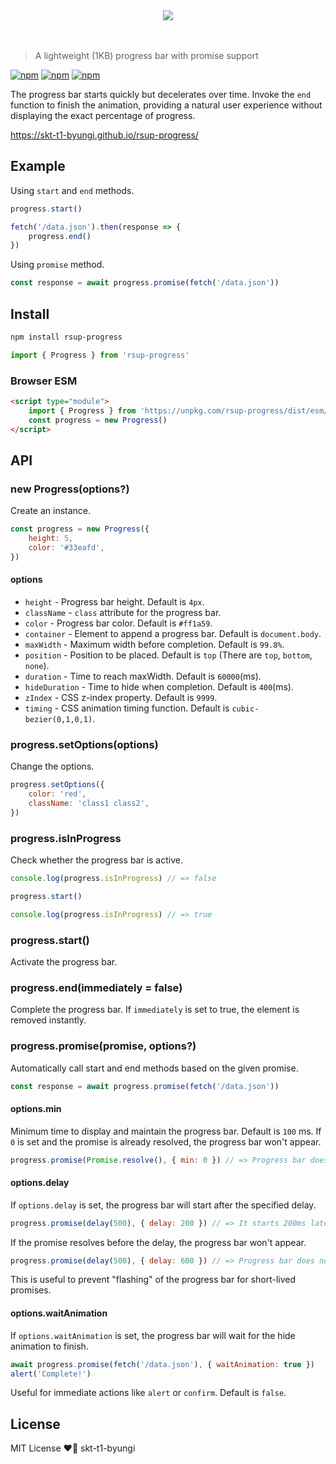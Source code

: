 <div align="center">
    <img src="./logo.png">
</div>
<br><br>

> A lightweight (1KB) progress bar with promise support

[![npm](https://flat.badgen.net/npm/v/rsup-progress)](https://www.npmjs.com/package/rsup-progress)
[![npm](https://flat.badgen.net/bundlephobia/minzip/rsup-progress)](https://bundlephobia.com/result?p=rsup-progress)
[![npm](https://flat.badgen.net/npm/license/rsup-progress)](https://github.com/skt-t1-byungi/rsup-progress/blob/master/LICENSE)

The progress bar starts quickly but decelerates over time. Invoke the `end` function to finish the animation, providing a natural user experience without displaying the exact percentage of progress.

https://skt-t1-byungi.github.io/rsup-progress/

## Example

Using `start` and `end` methods.

```js
progress.start()

fetch('/data.json').then(response => {
    progress.end()
})
```

Using `promise` method.

```js
const response = await progress.promise(fetch('/data.json'))
```

## Install

```sh
npm install rsup-progress
```

```js
import { Progress } from 'rsup-progress'
```

### Browser ESM

```html
<script type="module">
    import { Progress } from 'https://unpkg.com/rsup-progress/dist/esm/index.js'
    const progress = new Progress()
</script>
```

## API

### new Progress(options?)

Create an instance.

```js
const progress = new Progress({
    height: 5,
    color: '#33eafd',
})
```

#### options

-   `height` - Progress bar height. Default is `4px`.
-   `className` - `class` attribute for the progress bar.
-   `color` - Progress bar color. Default is `#ff1a59`.
-   `container` - Element to append a progress bar. Default is `document.body`.
-   `maxWidth` - Maximum width before completion. Default is `99.8%`.
-   `position` - Position to be placed. Default is `top` (There are `top`, `bottom`, `none`).
-   `duration` - Time to reach maxWidth. Default is `60000`(ms).
-   `hideDuration` - Time to hide when completion. Default is `400`(ms).
-   `zIndex` - CSS z-index property. Default is `9999`.
-   `timing` - CSS animation timing function. Default is `cubic-bezier(0,1,0,1)`.

### progress.setOptions(options)

Change the options.

```js
progress.setOptions({
    color: 'red',
    className: 'class1 class2',
})
```

### progress.isInProgress

Check whether the progress bar is active.

```js
console.log(progress.isInProgress) // => false

progress.start()

console.log(progress.isInProgress) // => true
```

### progress.start()

Activate the progress bar.

### progress.end(immediately = false)

Complete the progress bar. If `immediately` is set to true, the element is removed instantly.

### progress.promise(promise, options?)

Automatically call start and end methods based on the given promise.

```js
const response = await progress.promise(fetch('/data.json'))
```

#### options.min

Minimum time to display and maintain the progress bar. Default is `100` ms. If `0` is set and the promise is already resolved, the progress bar won't appear.

```js
progress.promise(Promise.resolve(), { min: 0 }) // => Progress bar does not appear.
```

#### options.delay

If `options.delay` is set, the progress bar will start after the specified delay.

```js
progress.promise(delay(500), { delay: 200 }) // => It starts 200ms later.
```

If the promise resolves before the delay, the progress bar won't appear.

```js
progress.promise(delay(500), { delay: 600 }) // => Progress bar does not appear.
```

This is useful to prevent "flashing" of the progress bar for short-lived promises.

#### options.waitAnimation

If `options.waitAnimation` is set, the progress bar will wait for the hide animation to finish.

```js
await progress.promise(fetch('/data.json'), { waitAnimation: true })
alert('Complete!')
```

Useful for immediate actions like `alert` or `confirm`. Default is `false`.

## License

MIT License ❤️📝 skt-t1-byungi
